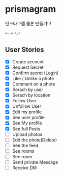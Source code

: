 # prismagram

인스타그램 클론 만들기!!!

^ㅡ^ ^-^

## User Stories

-   [x] Create account
-   [x] Request Secret
-   [x] Confirm secret (Login)
-   [x] Like / Unlike a phote
-   [x] Comment on a phote
-   [x] Serach by user
-   [x] Serach by location
-   [x] Follow User
-   [x] Unfollow User
-   [x] Edit my profile
-   [x] See user profile
-   [x] See My profile
-   [x] See full Posts
-   [ ] Upload photos
-   [ ] Edit the phote(Delete)
-   [ ] See the feed
-   [ ] See rooms
-   [ ] See room
-   [ ] Send private Message
-   [ ] Receive DM
